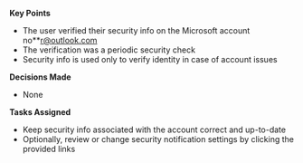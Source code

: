 **Key Points**
* The user verified their security info on the Microsoft account no**r@outlook.com
* The verification was a periodic security check
* Security info is used only to verify identity in case of account issues

**Decisions Made**
* None

**Tasks Assigned**
* Keep security info associated with the account correct and up-to-date
* Optionally, review or change security notification settings by clicking the provided links